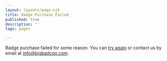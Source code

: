 ```yaml
---
layout: layouts/page.njk
title: Badge Purchase Failed
published: true
description: ''
tags: pages

---
```


Badge purchase failed for some reason. You can [try again](/buy-a-badge) or contact us by email at [info@bigbadcon.com](mailto:info@bigbadcon.com).